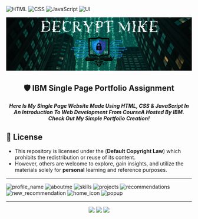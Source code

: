 ![HTML](https://img.shields.io/badge/Built%20With-HTML5-E34F26?style=flat-square&logo=html5&logoColor=white)
![CSS](https://img.shields.io/badge/Styled%20With-CSS3-1572B6?style=flat-square&logo=css3&logoColor=white)
![JavaScript](https://img.shields.io/badge/Powered%20By-JavaScript-F7DF1E?style=flat-square&logo=javascript&logoColor=black)
![UI](https://img.shields.io/badge/UI-Single%20Page%20Portfolio-9333ea?style=flat-square)

<p align="center">
  <img src="DecryptMikeLogo.png" alt="DecryptMike Logo" style="max-width: 100%; height: auto;"/>
</p>

<h2 align="center">
    🛡️ IBM Single Page Portfolio Assignment
</h2>

<h5 align="center">
     Here Is My Single Page Website Made Using HTML, CSS & JavaScript In An Introduction To Web Development From CourseA Hosted By IBM. <br>Check Out My Simple Portfolio Creation! 
</h5>

## 📄 License

* This repository is licensed under the (**Default Copyright Law**) which prohibits the redistribution or reuse of its content. <br>
* However, others are welcome to explore, gain insights, and utilize the materials solely for **personal** learning and reference purposes.

---

![profile_name](https://github.com/user-attachments/assets/22550485-b63e-4a71-bab4-801ef4e9dee2)
![aboutme](https://github.com/user-attachments/assets/d5d894e2-ebed-4a4e-810a-d4979c8f38fb)
![skills](https://github.com/user-attachments/assets/64fc8ed4-2f3a-41f3-9039-a9202d6d8ccf)
![projects](https://github.com/user-attachments/assets/8f2cae5f-4af7-4ac8-aa03-fd35011930e9)
![recommendations](https://github.com/user-attachments/assets/180107c9-7765-4f10-accb-086db05bd1d2)
![new_recommendation](https://github.com/user-attachments/assets/e3a9aecf-b769-4de9-bbfd-83025c432ffd)
![home_icon](https://github.com/user-attachments/assets/76353c17-f6de-4dc8-b88f-78cd64799ad6)
![popup](https://github.com/user-attachments/assets/b74e801b-cabc-4b94-9572-8c9b9f62de94)

--- 

<p align="center">
  <img src="https://img.shields.io/badge/Built%20for-Frontend%20Practice-2C3E50?style=for-the-badge"/>
  <img src="https://img.shields.io/badge/Made%20By-DecryptMike-limegreen?style=for-the-badge&logo=github"/>
 <img src="https://img.shields.io/badge/Inspired%20by-IBM%20Cybersecurity%20Course-054ADA?style=for-the-badge&logo=ibm&logoColor=white"/>
</p>
